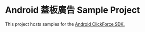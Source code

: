 # Android 蓋板廣告 Sample Project
This project hosts samples for the [Android ClickForce SDK.](http://cdn.doublemax.net/sdk/Android-Interstitial.html)
